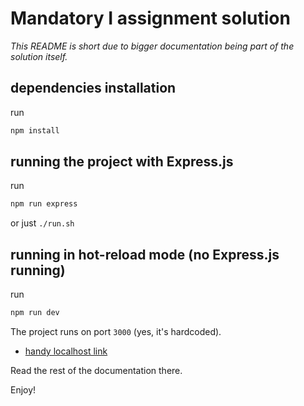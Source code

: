 # Mandatory I assignment solution
*This README is short due to bigger documentation being part of the solution itself.*

## dependencies installation

run 

```sh
npm install
```

## running the project with Express.js

run

```sh
npm run express
```

or just `./run.sh`

## running in hot-reload mode (no Express.js running)

run

```sh
npm run dev
```

The project runs on port `3000` (yes, it's hardcoded).

- [handy localhost link](http:localhost:3000/)

Read the rest of the documentation there.

Enjoy!